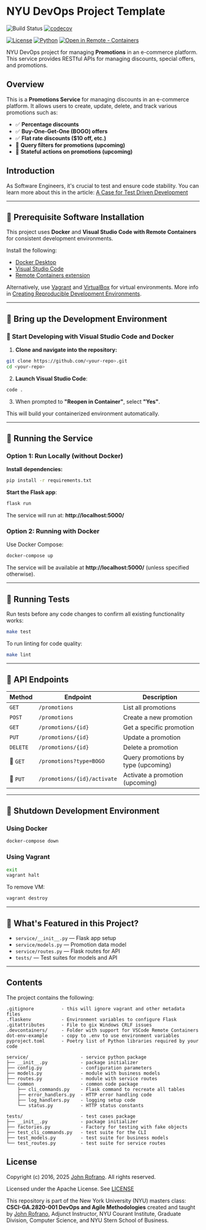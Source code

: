 # NYU DevOps Project Template


![Build Status](https://github.com/tburke-nyu/promotions/actions/workflows/ci.yml/badge.svg)
[![codecov](https://codecov.io/gh/tburke-nyu/promotions/branch/master/graph/badge.svg)](https://codecov.io/gh/tburke-nyu/promotions)

[![License](https://img.shields.io/badge/License-Apache_2.0-blue.svg)](https://opensource.org/licenses/Apache-2.0)
[![Python](https://img.shields.io/badge/Language-Python-blue.svg)](https://python.org/)
[![Open in Remote - Containers](https://img.shields.io/static/v1?label=Remote%20-%20Containers&message=Open&color=blue&logo=visualstudiocode)](https://vscode.dev/redirect?url=vscode://ms-vscode-remote.remote-containers/cloneInVolume?url=https://github.com/<your-repo>)

NYU DevOps project for managing **Promotions** in an e-commerce platform. This service provides RESTful APIs for managing discounts, special offers, and promotions.

## Overview

This is a **Promotions Service** for managing discounts in an e-commerce platform. It allows users to create, update, delete, and track various promotions such as:
- ✅ **Percentage discounts**
- ✅ **Buy-One-Get-One (BOGO) offers**
- ✅ **Flat rate discounts ($10 off, etc.)**
- 🚧 **Query filters for promotions (upcoming)**
- 🚧 **Stateful actions on promotions (upcoming)**

## Introduction
As Software Engineers, it's crucial to test and ensure code stability. You can learn more about this in the article: [A Case for Test Driven Development](https://johnrofrano.medium.com/a-case-for-test-driven-development-7d9a552e0a16)

---

## 📌 Prerequisite Software Installation

This project uses **Docker** and **Visual Studio Code with Remote Containers** for consistent development environments.

Install the following:
- [Docker Desktop](https://www.docker.com/products/docker-desktop)
- [Visual Studio Code](https://code.visualstudio.com)
- [Remote Containers extension](https://marketplace.visualstudio.com/items?itemName=ms-vscode-remote.remote-containers)

Alternatively, use [Vagrant](https://www.vagrantup.com/) and [VirtualBox](https://www.virtualbox.org/) for virtual environments. More info in [Creating Reproducible Development Environments](https://johnrofrano.medium.com/creating-reproducible-development-environments-fac8d6471f35).

---

## 📌 Bring up the Development Environment

### 🚀 Start Developing with Visual Studio Code and Docker

1. **Clone and navigate into the repository:**

```bash
git clone https://github.com/<your-repo>.git
cd <your-repo>
```

2. **Launch Visual Studio Code**:

```bash
code .
```

3. When prompted to **"Reopen in Container"**, select **"Yes"**.

This will build your containerized environment automatically.

---

## 📌 Running the Service

### Option 1: Run Locally (without Docker)

**Install dependencies:**
```bash
pip install -r requirements.txt
```

**Start the Flask app**:
```bash
flask run
```

The service will run at: **http://localhost:5000/**

### Option 2: Running with Docker

Use Docker Compose:

```bash
docker-compose up
```

The service will be available at **http://localhost:5000/** (unless specified otherwise).

---

## 📌 Running Tests

Run tests before any code changes to confirm all existing functionality works:

```bash
make test
```

To run linting for code quality:

```bash
make lint
```

---

## 📌 API Endpoints

| Method | Endpoint | Description |
|--------|----------|-------------|
| `GET`    | `/promotions`         | List all promotions |
| `POST`   | `/promotions`         | Create a new promotion |
| `GET`    | `/promotions/{id}`    | Get a specific promotion |
| `PUT`    | `/promotions/{id}`    | Update a promotion |
| `DELETE` | `/promotions/{id}`    | Delete a promotion |
| 🚧 `GET`  | `/promotions?type=BOGO`| Query promotions by type (upcoming) |
| 🚧 `PUT` | `/promotions/{id}/activate` | Activate a promotion (upcoming) |

---

## 📌 Shutdown Development Environment

### Using Docker
```bash
docker-compose down
```

### Using Vagrant
```bash
exit
vagrant halt
```
To remove VM:
```bash
vagrant destroy
```

---

## 📌 What's Featured in this Project?

- `service/__init__.py` — Flask app setup
- `service/models.py` — Promotion data model
- `service/routes.py` — Flask routes for API
- `tests/` — Test suites for models and API

---

## Contents

The project contains the following:

```text
.gitignore          - this will ignore vagrant and other metadata files
.flaskenv           - Environment variables to configure Flask
.gitattributes      - File to gix Windows CRLF issues
.devcontainers/     - Folder with support for VSCode Remote Containers
dot-env-example     - copy to .env to use environment variables
pyproject.toml      - Poetry list of Python libraries required by your code

service/                   - service python package
├── __init__.py            - package initializer
├── config.py              - configuration parameters
├── models.py              - module with business models
├── routes.py              - module with service routes
└── common                 - common code package
    ├── cli_commands.py    - Flask command to recreate all tables
    ├── error_handlers.py  - HTTP error handling code
    ├── log_handlers.py    - logging setup code
    └── status.py          - HTTP status constants

tests/                     - test cases package
├── __init__.py            - package initializer
├── factories.py           - Factory for testing with fake objects
├── test_cli_commands.py   - test suite for the CLI
├── test_models.py         - test suite for business models
└── test_routes.py         - test suite for service routes
```

## License

Copyright (c) 2016, 2025 [John Rofrano](https://www.linkedin.com/in/JohnRofrano/). All rights reserved.

Licensed under the Apache License. See [LICENSE](LICENSE)

This repository is part of the New York University (NYU) masters class: **CSCI-GA.2820-001 DevOps and Agile Methodologies** created and taught by [John Rofrano](https://cs.nyu.edu/~rofrano/), Adjunct Instructor, NYU Courant Institute, Graduate Division, Computer Science, and NYU Stern School of Business.

